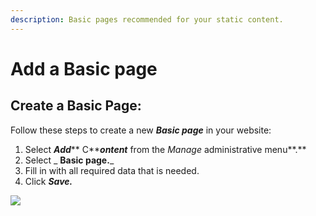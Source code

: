 ```yaml
---
description: Basic pages recommended for your static content.
---
```


# Add a Basic page

## Create a Basic Page:

Follow these steps to create a new _**Basic page**_ in your website:

1. Select _**Add**_** C**_**ontent**_ from the _Manage_ administrative menu**.**
2. Select _ **Basic page.**_
3. Fill in with all required data that is needed.
4. Click _**Save.**_&#x20;

![](../../../.gitbook/assets/Create\_Basic\_page\_test\_qa\_varbase\_8\_8\_x\_development\_13\_07\_2020.png)
